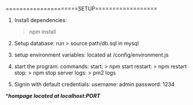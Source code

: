 =====================SETUP==================

1) Install dependencies:
    > npm install

2) Setup database:
    run > source path/db.sql 
    in mysql

3) setup environment variables:
    located at /config/environment.js

4) start the program:
    commands:
        start: > npm start
        restart: > npm restart
        stop: > npm stop
        server logs: > pm2 logs

5) Signin with default credentials:
    username: admin
    password: 1234


****hompage located at localhost:PORT***
